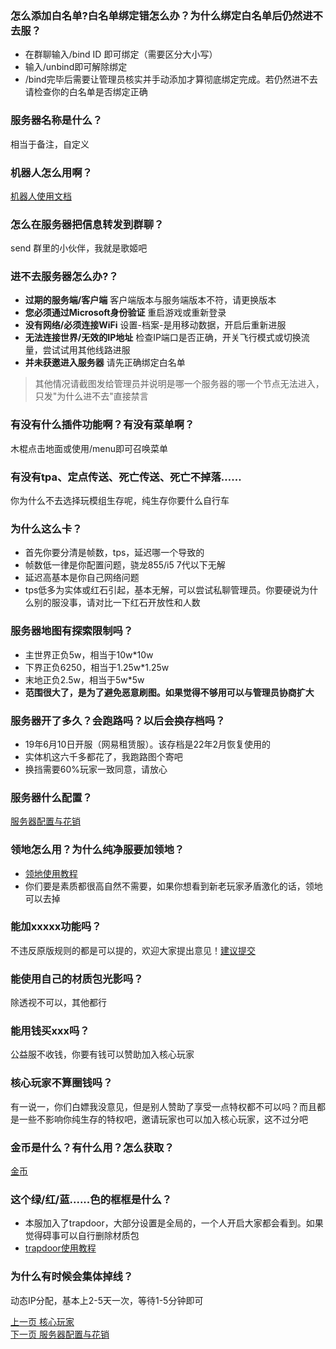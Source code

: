 ### 怎么添加白名单?白名单绑定错怎么办？为什么绑定白名单后仍然进不去服？
* 在群聊输入/bind ID 即可绑定（需要区分大小写）
* 输入/unbind即可解除绑定
* /bind完毕后需要让管理员核实并手动添加才算彻底绑定完成。若仍然进不去请检查你的白名单是否绑定正确
### 服务器名称是什么？
相当于备注，自定义
### 机器人怎么用啊？
[机器人使用文档](https://github.com/doubiovo/3wind/wiki/%E6%9C%BA%E5%99%A8%E4%BA%BA%E4%BD%BF%E7%94%A8%E6%95%99%E7%A8%8B)
### 怎么在服务器把信息转发到群聊？
send 群里的小伙伴，我就是歌姬吧
### 进不去服务器怎么办?？
* **过期的服务端/客户端** 客户端版本与服务端版本不符，请更换版本
* **您必须通过Microsoft身份验证** 重启游戏或重新登录
* **没有网络/必须连接WiFi** 设置-档案-是用移动数据，开启后重新进服
* **无法连接世界/无效的IP地址** 检查IP端口是否正确，开关飞行模式或切换流量，尝试试用其他线路进服
* **并未获邀进入服务器** 请先正确绑定白名单
> 其他情况请截图发给管理员并说明是哪一个服务器的哪一个节点无法进入，只发"为什么进不去"直接禁言
### 有没有什么插件功能啊？有没有菜单啊？
木棍点击地面或使用/menu即可召唤菜单
### 有没有tpa、定点传送、死亡传送、死亡不掉落……
你为什么不去选择玩模组生存呢，纯生存你要什么自行车
### 为什么这么卡？
* 首先你要分清是帧数，tps，延迟哪一个导致的
* 帧数低一律是你配置问题，骁龙855/i5 7代以下无解
* 延迟高基本是你自己网络问题
* tps低多为实体或红石引起，基本无解，可以尝试私聊管理员。你要硬说为什么别的服没事，请对比一下红石开放性和人数
### 服务器地图有探索限制吗？
* 主世界正负5w，相当于10w*10w 
* 下界正负6250，相当于1.25w*1.25w 
* 末地正负2.5w，相当于5w*5w  
* **范围很大了，是为了避免恶意刷图。如果觉得不够用可以与管理员协商扩大**
### 服务器开了多久？会跑路吗？以后会换存档吗？
* 19年6月10日开服（网易租赁服）。该存档是22年2月恢复使用的
* 实体机这六千多都花了，我跑路图个寄吧
* 换挡需要60%玩家一致同意，请放心
### 服务器什么配置？
[服务器配置与花销](https://github.com/doubiovo/3wind/wiki/%E6%9C%8D%E5%8A%A1%E5%99%A8%E9%85%8D%E7%BD%AE%E4%B8%8E%E8%8A%B1%E9%94%80)
### 领地怎么用？为什么纯净服要加领地？
* [领地使用教程](https://github.com/doubiovo/3wind/wiki/%E9%A2%86%E5%9C%B0)
* 你们要是素质都很高自然不需要，如果你想看到新老玩家矛盾激化的话，领地可以去掉
### 能加xxxxx功能吗？
不违反原版规则的都是可以提的，欢迎大家提出意见！[建议提交](https://docs.qq.com/form/page/DWmRSVFRuQ0dtRmxJ)
### 能使用自己的材质包光影吗？
除透视不可以，其他都行
### 能用钱买xxx吗？
公益服不收钱，你要有钱可以赞助加入核心玩家
### 核心玩家不算圈钱吗？
有一说一，你们白嫖我没意见，但是别人赞助了享受一点特权都不可以吗？而且都是一些不影响你纯生存的特权吧，邀请玩家也可以加入核心玩家，这不过分吧
### 金币是什么？有什么用？怎么获取？
[金币](https://github.com/doubiovo/3wind/wiki/%E9%87%91%E5%B8%81)
### 这个绿/红/蓝......色的框框是什么？
* 本服加入了trapdoor，大部分设置是全局的，一个人开启大家都会看到。如果觉得碍事可以自行删除材质包
* [trapdoor使用教程](https://hhhxiao.github.io/TrapDoor/func.html)
### 为什么有时候会集体掉线？
动态IP分配，基本上2-5天一次，等待1-5分钟即可

[上一页 核心玩家](https://github.com/doubiovo/3wind/wiki/%E6%A0%B8%E5%BF%83%E7%8E%A9%E5%AE%B6)  
[下一页 服务器配置与花销](https://github.com/doubiovo/3wind/wiki/%E6%9C%8D%E5%8A%A1%E5%99%A8%E9%85%8D%E7%BD%AE%E4%B8%8E%E8%8A%B1%E9%94%80)